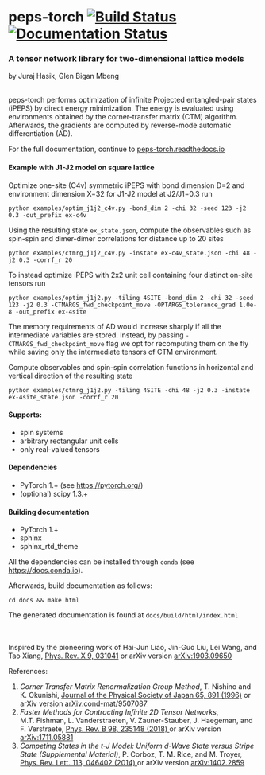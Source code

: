 # peps-torch [![Build Status](https://travis-ci.com/jurajHasik/peps-torch.svg?branch=master)](https://travis-ci.com/jurajHasik/tn-torch) [![Documentation Status](https://readthedocs.org/projects/peps-torch/badge/?version=latest)](https://peps-torch.readthedocs.io/en/latest/?badge=latest)
### A tensor network library for two-dimensional lattice models
by Juraj Hasik, Glen Bigan Mbeng

\
peps-torch performs optimization of infinite Projected entangled-pair states (iPEPS) 
by direct energy minimization. The energy is evaluated using environments obtained 
by the corner-transfer matrix (CTM) algorithm. Afterwards, the gradients are computed by reverse-mode 
automatic differentiation (AD).

For the full documentation, continue to [peps-torch.readthedocs.io](https://peps-torch.readthedocs.io) 

#### Example with J1-J2 model on square lattice
Optimize one-site (C4v) symmetric iPEPS with bond dimension D=2
and environment dimension X=32 for J1-J2 model at J2/J1=0.3 run 

```
python examples/optim_j1j2_c4v.py -bond_dim 2 -chi 32 -seed 123 -j2 0.3 -out_prefix ex-c4v
```
Using the resulting state `ex_state.json`, compute the observables such as spin-spin 
and dimer-dimer correlations for distance up to 20 sites

```
python examples/ctmrg_j1j2_c4v.py -instate ex-c4v_state.json -chi 48 -j2 0.3 -corrf_r 20
```

To instead optimize iPEPS with 2x2 unit cell containing four distinct on-site tensors run

```
python examples/optim_j1j2.py -tiling 4SITE -bond_dim 2 -chi 32 -seed 123 -j2 0.3 -CTMARGS_fwd_checkpoint_move -OPTARGS_tolerance_grad 1.0e-8 -out_prefix ex-4site
```

The memory requirements of AD would increase sharply if all the intermediate variables are stored.
Instead, by passing `-CTMARGS_fwd_checkpoint_move` flag we opt for recomputing them on the fly 
while saving only the intermediate tensors of CTM environment.

Compute observables and spin-spin correlation functions in horizontal and vertical direction
of the resulting state

```
python examples/ctmrg_j1j2.py -tiling 4SITE -chi 48 -j2 0.3 -instate ex-4site_state.json -corrf_r 20
```

#### Supports:
- spin systems
- arbitrary rectangular unit cells
- only real-valued tensors

#### Dependencies
- PyTorch 1.+ (see https://pytorch.org/)
- (optional) scipy 1.3.+

#### Building documentation
- PyTorch 1.+
- sphinx
- sphinx_rtd_theme


All the dependencies can be installed through ``conda`` (see https://docs.conda.io).

Afterwards, build documentation as follows:

`cd docs && make html`

The generated documentation is found at `docs/build/html/index.html`

\
\
Inspired by the pioneering work of Hai-Jun Liao, Jin-Guo Liu, Lei Wang, and Tao Xiang,
[Phys. Rev. X 9, 031041](https://journals.aps.org/prx/abstract/10.1103/PhysRevX.9.031041) or arXiv version [arXiv:1903.09650](https://arxiv.org/abs/1903.09650)

References:

1.	*Corner Transfer Matrix Renormalization Group Method*, T. Nishino and K. Okunishi, 
	[Journal of the Physical Society of Japan 65, 891 (1996)](https://journals.jps.jp/doi/10.1143/JPSJ.65.891) 
	or arXiv version [arXiv:cond-mat/9507087 ](https://arxiv.org/abs/cond-mat/9507087)
2.	*Faster Methods for Contracting Infinite 2D Tensor Networks*,  
	M.T. Fishman, L. Vanderstraeten, V. Zauner-Stauber, J. Haegeman, and F. Verstraete,
	[Phys. Rev. B 98, 235148 (2018) ](https://journals.aps.org/prb/abstract/10.1103/PhysRevB.98.235148)
	or arXiv version [arXiv:1711.05881 ](https://arxiv.org/abs/1711.05881)
3.	*Competing States in the t-J Model: Uniform d-Wave State versus Stripe State (Supplemental Material)*, 
	P. Corboz, T. M. Rice, and M. Troyer, [Phys. Rev. Lett. 113, 046402 (2014) ](https://journals.aps.org/prl/abstract/10.1103/PhysRevLett.113.046402>) or arXiv version 
	[arXiv:1402.2859](https://arxiv.org/abs/1402.2859)
